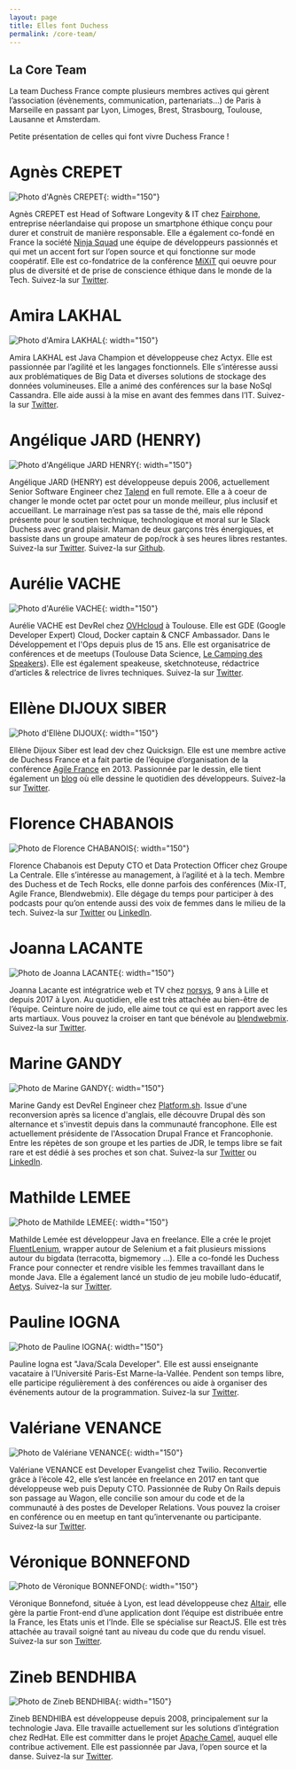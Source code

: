 ```yaml
---
layout: page
title: Elles font Duchess
permalink: /core-team/
---
```


## La Core Team
La team Duchess France compte plusieurs membres actives qui gèrent l’association (évènements, communication, partenariats…) de Paris à Marseille en passant par Lyon, Limoges, Brest, Strasbourg, Toulouse, Lausanne et Amsterdam.

Petite présentation de celles qui font vivre Duchess France !

# Agnès CREPET
![Photo d'Agnès CREPET](/assets/core-team/Agnes-Crepet-300x300.jpg){: width="150"}

Agnès CREPET est Head of Software Longevity & IT chez [Fairphone](https://www.fairphone.com/en/), entreprise néerlandaise qui propose un smartphone éthique conçu pour durer et construit de manière responsable.
Elle a également co-fondé en France la société [Ninja Squad](https://ninja-squad.fr/) une équipe de développeurs passionnés et qui met un accent fort sur l’open source et qui fonctionne sur mode coopératif.
Elle est  co-fondatrice de la conférence [MiXiT](https://mixitconf.org/en/) qui oeuvre pour plus de diversité et de prise de conscience éthique dans le monde de la Tech.
Suivez-la sur [Twitter](https://twitter.com/agnes_crepet).

# Amira LAKHAL
![Photo d'Amira LAKHAL](/assets/core-team/amira_lakhal.png){: width="150"}

Amira LAKHAL est Java Champion et développeuse chez Actyx.
Elle est passionnée par l’agilité et les langages fonctionnels.
Elle s’intéresse aussi aux problématiques de Big Data et diverses solutions de stockage des données volumineuses.
Elle a animé des conférences sur la base NoSql Cassandra.
Elle aide aussi à la mise en avant des femmes dans l’IT.
Suivez-la sur [Twitter](https://twitter.com/MiraLak).

# Angélique JARD (HENRY)
![Photo d'Angélique JARD HENRY](/assets/core-team/angie-e1617697051713.jpg){: width="150"}

Angélique JARD (HENRY) est développeuse depuis 2006, actuellement Senior Software Engineer chez [Talend](https://www.talend.com/) en full remote.
Elle a à coeur de changer le monde octet par octet pour un monde meilleur, plus inclusif et accueillant.
Le marrainage n’est pas sa tasse de thé, mais elle répond présente pour le soutien technique, technologique et moral sur le Slack Duchess avec grand plaisir.
Maman de deux garçons très énergiques, et bassiste dans un groupe amateur de pop/rock à ses heures libres restantes.
Suivez-la sur [Twitter](https://twitter.com/aHenryJard).
Suivez-la sur [Github](https://github.com/aHenryJard).

# Aurélie VACHE
![Photo d'Aurélie VACHE](/assets/core-team/aurelie_vache_400x400.jpg){: width="150"}

Aurélie VACHE est DevRel chez [OVHcloud](https://www.ovhcloud.com/fr/) à Toulouse.
Elle est GDE (Google Developer Expert) Cloud, Docker captain & CNCF Ambassador.
Dans le Développement et l'Ops depuis plus de 15 ans.
Elle est organisatrice de conférences et de meetups (Toulouse Data Science, [Le Camping des Speakers](https://camping-speakers.fr/)).
Elle est également speakeuse, sketchnoteuse, rédactrice d’articles & relectrice de livres techniques.
Suivez-la sur [Twitter](https://twitter.com/aurelievache).

# Ellène DIJOUX SIBER
![Photo d'Ellène DIJOUX](/assets/core-team/ellene_dijoux.png){: width="150"}

Ellène Dijoux Siber est lead dev chez Quicksign.
Elle est une membre active de Duchess France et a fait partie de l’équipe d’organisation de la conférence [Agile France](https://conference-agile.fr/) en 2013.
Passionnée par le dessin, elle tient également un [blog](https://uneviededev.wordpress.com/) où elle dessine le quotidien des développeurs.
Suivez-la sur [Twitter](https://twitter.com/ElleneSiber).

# Florence CHABANOIS
![Photo de Florence CHABANOIS](/assets/core-team/fchabanois.jpg){: width="150"}

Florence Chabanois est Deputy CTO et Data Protection Officer chez Groupe La Centrale.
Elle s’intéresse au management, à l’agilité et à la tech.
Membre des Duchess et de Tech Rocks, elle donne parfois des conférences (Mix-IT, Agile France, Blendwebmix).
Elle dégage du temps pour participer à des podcasts pour qu’on entende aussi des voix de femmes dans le milieu de la tech.
Suivez-la sur [Twitter](https://twitter.com/fchabanois) ou [LinkedIn](https://www.linkedin.com/in/florencechabanois/).

# Joanna LACANTE
![Photo de Joanna LACANTE](/assets/core-team/jla-profil-300x300.jpg){: width="150"}

Joanna Lacante est intégratrice web et TV chez [norsys](https://www.norsys.fr/), 9 ans à Lille et depuis 2017 à Lyon.
Au quotidien, elle est très attachée au bien-être de l’équipe.
Ceinture noire de judo, elle aime tout ce qui est en rapport avec les arts martiaux.
Vous pouvez la croiser en tant que bénévole au [blendwebmix](https://www.blendwebmix.com/en/).
Suivez-la sur [Twitter](https://twitter.com/joanna_lacante).

# Marine GANDY
![Photo de Marine GANDY](/assets/core-team/MarineGandy.png){: width="150"}

Marine Gandy est DevRel Engineer chez [Platform.sh](https://platform.sh). Issue d'une reconversion après sa licence
d'anglais, elle découvre Drupal dès son alternance et s'investit depuis dans la communauté francophone. Elle est
actuellement présidente de l'Assocation Drupal France et Francophonie. Entre les répètes de son groupe et les parties de
JDR, le temps libre se fait rare et est dédié à ses proches et son chat.
Suivez-la sur [Twitter](https://twitter.com/mupsigraphy) ou [LinkedIn](https://www.linkedin.com/in/marinegandy/).

# Mathilde LEMEE
![Photo de Mathilde LEMEE](/assets/core-team/mathilde_lemee.png){: width="150"}

Mathilde Lemée est développeur Java en freelance.
Elle a crée le projet [FluentLenium](https://github.com/FluentLenium/FluentLenium), wrapper autour de Selenium et a fait plusieurs missions autour du bigdata (terracotta, bigmemory …).
Elle a co-fondé les Duchess France pour connecter et rendre visible les femmes travaillant dans le monde Java.
Elle a également lancé un studio de jeu mobile ludo-éducatif, [Aetys](http://www.aetys.fr/).
Suivez-la sur [Twitter](https://twitter.com/MathildeLemee).

# Pauline IOGNA
![Photo de Pauline IOGNA](/assets/core-team/pauline-iogna.jpg){: width="150"}

Pauline Iogna est "Java/Scala Developer".
Elle est aussi enseignante vacataire à l’Université Paris-Est Marne-la-Vallée.
Pendent son temps libre, elle participe régulièrement à des conférences ou aide à organiser des événements autour de la programmation.
Suivez-la sur [Twitter](https://twitter.com/pauline_io).

# Valériane VENANCE
![Photo de Valériane VENANCE](/assets/core-team/valeriane.jpeg){: width="150"}

Valériane VENANCE est Developer Evangelist chez Twilio.
Reconvertie grâce à l’école 42, elle s’est lancée en freelance en 2017 en tant que développeuse web puis Deputy CTO.
Passionnée de Ruby On Rails depuis son passage au Wagon, elle concilie son amour du code et de la communauté à des postes de Developer Relations.
Vous pouvez la croiser en conférence ou en meetup en tant qu’intervenante ou participante.
Suivez-la sur [Twitter](https://twitter.com/valeriane_IT).

# Véronique BONNEFOND
![Photo de Véronique BONNEFOND](/assets/core-team/vero-1600.jpg){: width="150"}

Véronique Bonnefond, située à Lyon, est lead développeuse chez [Altair](https://www.altair.com/), elle gère la partie Front-end d’une application dont l’équipe est distribuée entre la France, les Etats unis et l’Inde.
Elle se spécialise sur ReactJS.
Elle est très attachée au travail soigné tant au niveau du code que du rendu visuel.
Suivez-la sur son [Twitter](https://twitter.com/bonnefondvero).

# Zineb BENDHIBA
![Photo de Zineb BENDHIBA](/assets/core-team/zineb-1-300x300.jpg){: width="150"}

Zineb BENDHIBA est développeuse depuis 2008, principalement sur la technologie Java.
Elle travaille actuellement sur les solutions d’intégration chez RedHat.
Elle est committer dans le projet [Apache Camel](https://camel.apache.org/), auquel elle contribue activement.
Elle est passionnée par Java, l’open source et la danse.
Suivez-la sur [Twitter](https://twitter.com/ZinebBendhiba).